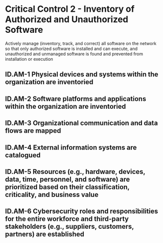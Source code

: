 # Critical Control 2 - Inventory of Authorized and Unauthorized Software
Actively manage (inventory, track, and correct) all software on the network so that only authorized software is installed and can execute, and unauthorized and unmanaged software is found and prevented from installation or execution
## ID.AM-1 Physical devices and systems within the organization are inventoried
## ID.AM-2 Software platforms and applications within the organization are inventoried
## ID.AM-3 Organizational communication and data flows are mapped
## ID.AM-4 External information systems are catalogued
## ID.AM-5 Resources (e.g., hardware, devices, data, time, personnel, and software) are prioritized based on their classification, criticality, and business value
## ID.AM-6 Cybersecurity roles and responsibilities for the entire workforce and third-party stakeholders (e.g., suppliers, customers, partners) are established
